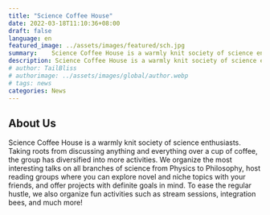 ```yaml
---
title: "Science Coffee House"
date: 2022-03-18T11:10:36+08:00
draft: false
language: en
featured_image: ../assets/images/featured/sch.jpg
summary:    Science Coffee House is a warmly knit society of science enthusiasts. Taking roots from discussing anything and everything over a cup of coffee, the group has diversified into more activities. We organize the most interesting talks on all branches of science from Physics to Philosophy, host reading groups where you can explore novel and niche topics with your friends, and offer projects with definite goals in mind.
description: Science Coffee House is a warmly knit society of science enthusiasts. Taking roots from discussing anything and everything over a cup of coffee, the group has diversified into more activities. We organize the most interesting talks on all branches of science from Physics to Philosophy, host reading groups where you can explore novel and niche topics with your friends, and offer projects with definite goals in mind.
# author: TailBliss
# authorimage: ../assets/images/global/author.webp
# tags: news
categories: News
---
```

## About Us
Science Coffee House is a warmly knit society of science enthusiasts. Taking roots from discussing anything and everything over a cup of coffee, the group has diversified into more activities. We organize the most interesting talks on all branches of science from Physics to Philosophy, host reading groups where you can explore novel and niche topics with your friends, and offer projects with definite goals in mind. To ease the regular hustle, we also organize fun activities such as stream sessions, integration bees, and much more!